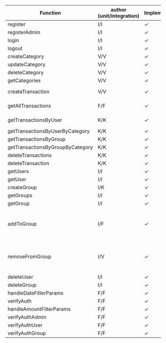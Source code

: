 | Function  | author (unit/integration)| Implementation | unit test | integration test | notes |
| -----------| --- | -------------------------------|---- |---- |--- |
| register | I/I | ✓ | ✓|✓|
| registerAdmin | I/I | ✓ | ✓|
| login | I/I |✓ | ✓|
| logout | I/I |✓ | ✓|
| createCategory | V/V |✓ | ✓| |  | 
| updateCategory | V/V|✓ |✓ | |  |
| deleteCategory | V/V|✓ | ✓| |  |
| getCategories | V/V|✓ | ✓| | |
| createTransaction | V/V|✓ | | | first test is failing|
| getAllTransactions | F/F|✓ | | | need to add auth mocks | 
| getTransactionsByUser | K/K|✓ | |  | one of the tests is failing |
| getTransactionsByUserByCategory | K/K|✓ | ✓ | |
| getTransactionsByGroup | K/K|✓ | ✓ | |
| getTransactionsByGroupByCategory | K/K|✓ | | |
| deleteTransactions | K/K|✓ | ✓ | | 
| deleteTransaction | K/K|✓ | ✓ | |
| getUsers | I/I |✓ | ✓ | |
| getUser | I/I |✓ | ✓ | |
| createGroup | I/K |✓ |  | |
| getGroups | I/I |✓ | ✓ | |
| getGroup | I/I |✓ | ✓ | |
| addToGroup | I/F | ✓ | | | Some parts that depend on authentication are missing|
| removeFromGroup | I/V | ✓ | | |  Some parts that depend on authentication are missing|
| deleteUser | I/I  | ✓ ||||
| deleteGroup  | I/I | ✓ | ✓ |||
| handleDateFilterParams | F/F| ✓ |✓ ||
| verifyAuth| F/F |✓ |✓ ||
| handleAmountFilterParams| F/F |✓ |✓ ||
| verifyAuthAdmin| F/F |✓ |✓ ||
| verifyAuthUser| F/F |✓ |✓ ||
| verifyAuthGroup | F/F|✓ |✓ ||